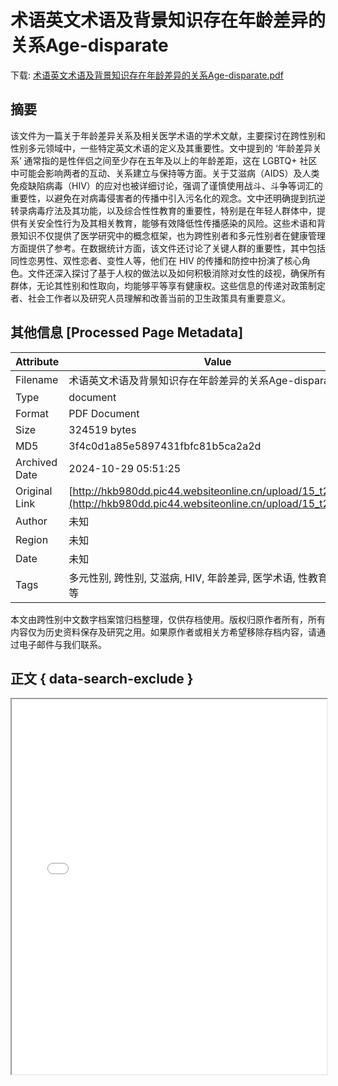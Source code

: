 # 术语英文术语及背景知识存在年龄差异的关系Age-disparate

<!-- tcd_download_link -->
下载: [术语英文术语及背景知识存在年龄差异的关系Age-disparate.pdf](术语英文术语及背景知识存在年龄差异的关系Age-disparate.pdf)
<!-- tcd_download_link_end -->

## 摘要

<!-- tcd_abstract -->
该文件为一篇关于年龄差异关系及相关医学术语的学术文献，主要探讨在跨性别和性别多元领域中，一些特定英文术语的定义及其重要性。文中提到的 ‘年龄差异关系’ 通常指的是性伴侣之间至少存在五年及以上的年龄差距，这在 LGBTQ+ 社区中可能会影响两者的互动、关系建立与保持等方面。关于艾滋病（AIDS）及人类免疫缺陷病毒（HIV）的应对也被详细讨论，强调了谨慎使用战斗、斗争等词汇的重要性，以避免在对病毒侵害者的传播中引入污名化的观念。文中还明确提到抗逆转录病毒疗法及其功能，以及综合性性教育的重要性，特别是在年轻人群体中，提供有关安全性行为及其相关教育，能够有效降低性传播感染的风险。这些术语和背景知识不仅提供了医学研究中的概念框架，也为跨性别者和多元性别者在健康管理方面提供了参考。在数据统计方面，该文件还讨论了关键人群的重要性，其中包括同性恋男性、双性恋者、变性人等，他们在 HIV 的传播和防控中扮演了核心角色。文件还深入探讨了基于人权的做法以及如何积极消除对女性的歧视，确保所有群体，无论其性别和性取向，均能够平等享有健康权。这些信息的传递对政策制定者、社会工作者以及研究人员理解和改善当前的卫生政策具有重要意义。

<!-- tcd_abstract_end -->

## 其他信息 [Processed Page Metadata]

| Attribute       | Value                                  |
|-----------------|----------------------------------------|
| Filename        | 术语英文术语及背景知识存在年龄差异的关系Age-disparate.pdf                             |
| Type            | document                                 |
| Format          | PDF Document                               |
| Size            | 324519 bytes                           |
| MD5             | 3f4c0d1a85e5897431fbfc81b5ca2a2d                                  |
| Archived Date   | 2024-10-29 05:51:25                             |
| Original Link   | [http://hkb980dd.pic44.websiteonline.cn/upload/15_t2mb.pdf](http://hkb980dd.pic44.websiteonline.cn/upload/15_t2mb.pdf)                         |
| Author          | 未知                               |
| Region          | 未知                               |
| Date            | 未知                                 |
| Tags            | 多元性别, 跨性别, 艾滋病, HIV, 年龄差异, 医学术语, 性教育, 性别平等                                 |

本文由跨性别中文数字档案馆归档整理，仅供存档使用。版权归原作者所有，所有内容仅为历史资料保存及研究之用。如果原作者或相关方希望移除存档内容，请通过电子邮件与我们联系。

## 正文 { data-search-exclude }

<!-- tcd_main_text -->
<iframe src="../术语英文术语及背景知识存在年龄差异的关系Age-disparate.pdf" width="100%" height="600px">
    <p>无法显示PDF，请下载查看。</p>
</iframe>
<!-- tcd_main_text_end -->

